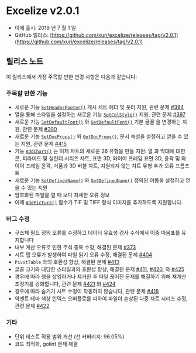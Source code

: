 # Excelize v2.0.1

* 이에 출시: 2019 년 7 월 1 일
* GitHub 릴리스: [https://github.com/xuri/excelize/releases/tag/v2.0.1](https://github.com/xuri/excelize/releases/tag/v2.0.1)

## 릴리스 노트

이 릴리스에서 가장 주목할 만한 변경 사항은 다음과 같습니다:

### 주목할 만한 기능

* 새로운 기능 [`SetHeaderFooter()`](https://pkg.go.dev/github.com/360EntSecGroup-Skylar/excelize/v2@v2.0.1#File.SetHeaderFooter) 개시 세트 헤더 및 풋터 지원, 관련 문제 [#394](https://github.com/xuri/excelize/issues/394)
* 열을 통해 스타일을 설정하는 새로운 기능 [`SetColStyle()`](https://pkg.go.dev/github.com/360EntSecGroup-Skylar/excelize/v2@v2.0.1#File.SetColStyle) 지원, 관련 문제 [#397](https://github.com/xuri/excelize/issues/397)
* 새로운 기능 [`SetDefaultFont()`](https://pkg.go.dev/github.com/360EntSecGroup-Skylar/excelize/v2@v2.0.1#File.SetDefaultFont) 와 [`GetDefaultFont()`](https://pkg.go.dev/github.com/360EntSecGroup-Skylar/excelize/v2@v2.0.1#File.GetDefaultFont) 기본 글꼴 을 변경하는 지원, 관련 문제 [#390](https://github.com/xuri/excelize/issues/390)
* 새로운 기능 [`SetDocProps()`](https://pkg.go.dev/github.com/360EntSecGroup-Skylar/excelize/v2@v2.0.1#File.SetDocProps) 와 [`GetDocProps()`](https://pkg.go.dev/github.com/360EntSecGroup-Skylar/excelize/v2@v2.0.1#File.GetDocProps), 문서 속성을 설정하고 얻을 수 있는 지원, 관련 문제 [#415](https://github.com/xuri/excelize/issues/415)
* 기능 [`AddChart()`](https://pkg.go.dev/github.com/360EntSecGroup-Skylar/excelize/v2@v2.0.1#File.AddChart) 는 이제 차트의 새로운 26 유형을 만들 지원: 열 과 막대에 대한 콘, 피라미드 및 실린더 시리즈 차트, 표면 3D, 와이어 프레임 표면 3D, 윤곽 및 와이어 프레임 윤곽, 거품과 3D 버블 차트, 지원되지 않는 차트 유형 추가 오류 프롬프트
* 새로운 기능 [`SetDefinedName()`](https://pkg.go.dev/github.com/360EntSecGroup-Skylar/excelize/v2@v2.0.1#File.SetDefinedName) 와 [`GetDefinedName()`](https://pkg.go.dev/github.com/360EntSecGroup-Skylar/excelize/v2@v2.0.1#File.GetDefinedName) 정의된 이름을 설정하고 얻을 수 있는 지원
* 암호화된 파일을 열 때 보다 자세한 오류 정보
* 이제 [`AddPicture()`](https://pkg.go.dev/github.com/360EntSecGroup-Skylar/excelize/v2@v2.0.1#File.AddPicture) 함수가 TIF 및 TIFF 형식 이미지를 추가하도록 지원합니다.

### 버그 수정

* 구조체 필드 정의 오류를 수정하고 데이터 유효성 검사 수식에서 이중 따옴표를 유지합니다
* 내부 계산 오류로 인한 주석 중복 수정, 해결된 문제 [#373](https://github.com/xuri/excelize/issues/373)
* 시트 맵 오류가 발생하여 파일 읽기 오류 수정, 해결된 문제 [#404](https://github.com/xuri/excelize/issues/404)
* `PivotTable` 와의 호환성 향상, 해결된 문제 [#413](https://github.com/xuri/excelize/issues/413)
* 글꼴 크기와 대담한 스타일과의 호환성 향상, 해결된 문제 [#411](https://github.com/xuri/excelize/issues/411), [#420](https://github.com/xuri/excelize/issues/420), 와 [#425](https://github.com/xuri/excelize/issues/425)
* 경우에 따라 행을 삽입하거나 제거한 후 파일 끊어진 문제를 해결하기 위해 재계산 조정기를 강화합니다, 관련 문제 [#421](https://github.com/xuri/excelize/issues/421) 와 [#424](https://github.com/xuri/excelize/issues/424)
* 경우에 따라 숨기기 시트 수정이 작동하지 않습니다, 관련 문제 [#418](https://github.com/xuri/excelize/issues/418)
* 악센트 테마 색상 인덱스 오버플로를 피하여 파일이 손상된 다중 차트 시리즈 수정, 관련 문제 [#422](https://github.com/xuri/excelize/issues/422)

### 기타

* 단위 테스트 적용 범위 개선 (선 커버리지: 96.05%)
* 코드 최적화, golint 문제 해결
